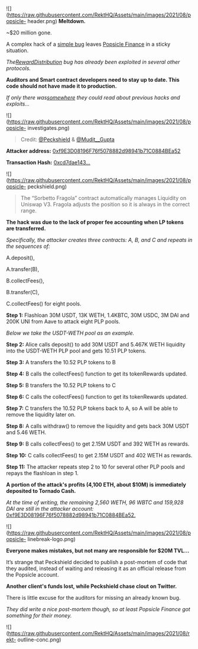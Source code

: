 ![](https://raw.githubusercontent.com/RektHQ/Assets/main/images/2021/08/popsicle-
header.png) **Meltdown.**

~$20 million gone.

A complex hack of a [simple
bug](https://twitter.com/Mudit__Gupta/status/1422797923037814786?s=20) leaves
[Popsicle
Finance](https://twitter.com/PopsicleFinance/status/1422748604524019713?s=20)
in a sticky situation.

_The[RewardDistribution](https://twitter.com/WildCredit/status/1406939127229026304?s=20)
bug has already been exploited in several other protocols._

 **Auditors and Smart contract developers need to stay up to date. This code
should not have made it to production.**

 _If only there was[somewhere](https://www.rekt.news/) they could read about
previous hacks and exploits..._

![](https://raw.githubusercontent.com/RektHQ/Assets/main/images/2021/08/popsicle-
investigates.png)

> Credit:
> [@Peckshield](https://twitter.com/peckshield/status/1422776188913819648?s=20)
> &
> [@Mudit__Gupta](https://twitter.com/Mudit__Gupta/status/1422797923037814786?s=20)

 **Attacker address:**
[0xf9E3D08196F76f5078882d98941b71C0884BEa52](https://etherscan.io/address/0xf9e3d08196f76f5078882d98941b71c0884bea52)

 **Transaction Hash:**
[0xcd7dae143…](https://etherscan.io/tx/0xcd7dae143a4c0223349c16237ce4cd7696b1638d116a72755231ede872ab70fc)

![](https://raw.githubusercontent.com/RektHQ/Assets/main/images/2021/08/popsicle-
peckshield.png)

> The “Sorbetto Fragola” contract automatically manages Liquidity on Uniswap
> V3. Fragola adjusts the position so it is always in the correct range.

 **The hack was due to the lack of proper fee accounting when LP tokens are
transferred.**

 _Specifically, the attacker creates three contracts: A, B, and C and repeats
in the sequences of:_

A.deposit(),

A.transfer(B),

B.collectFees(),

B.transfer(C),

C.collectFees() for eight pools.

 **Step 1:** Flashloan 30M USDT, 13K WETH, 1.4KBTC, 30M USDC, 3M DAI and 200K
UNI from Aave to attack eight PLP pools.

 _Below we take the USDT-WETH pool as an example._

 **Step 2:** Alice calls deposit() to add 30M USDT and 5.467K WETH liquidity
into the USDT-WETH PLP pool and gets 10.51 PLP tokens.

 **Step 3:** A transfers the 10.52 PLP tokens to B

 **Step 4:** B calls the collectFees() function to get its tokenRewards
updated.

 **Step 5:** B transfers the 10.52 PLP tokens to C

 **Step 6:** C calls the collectFees() function to get its tokenRewards
updated.

 **Step 7:** C transfers the 10.52 PLP tokens back to A, so A will be able to
remove the liquidity later on.

 **Step 8:** A calls withdraw() to remove the liquidity and gets back 30M USDT
and 5.46 WETH.

 **Step 9:** B calls collectFees() to get 2.15M USDT and 392 WETH as rewards.

 **Step 10:** C calls collectFees() to get 2.15M USDT and 402 WETH as rewards.

 **Step 11:** The attacker repeats step 2 to 10 for several other PLP pools
and repays the flashloan in step 1.

 **A portion of the attack's profits (4,100 ETH, about $10M) is immediately
deposited to Tornado Cash.**

 _At the time of writing, the remaining 2,560 WETH, 96 WBTC and 159,928 DAI
are still in the attacker account:_
[0xf9E3D08196F76f5078882d98941b71C0884BEa52.](https://etherscan.io/address/0xf9e3d08196f76f5078882d98941b71c0884bea52)

![](https://raw.githubusercontent.com/RektHQ/Assets/main/images/2021/08/popsicle-
linebreak-logo.png)

 **Everyone makes mistakes, but not many are responsible for $20M TVL…**

It’s strange that Peckshield decided to publish a post-mortem of code that
they audited, instead of waiting and releasing it as an official release from
the Popsicle account.

 **Another client's funds lost, while Peckshield chase clout on Twitter.**

There is little excuse for the auditors for missing an already known bug.

 _They did write a nice post-mortem though, so at least Popsicle Finance got
something for their money._

![](https://raw.githubusercontent.com/RektHQ/Assets/main/images/2021/08/rekt-
outline-conc.png)


